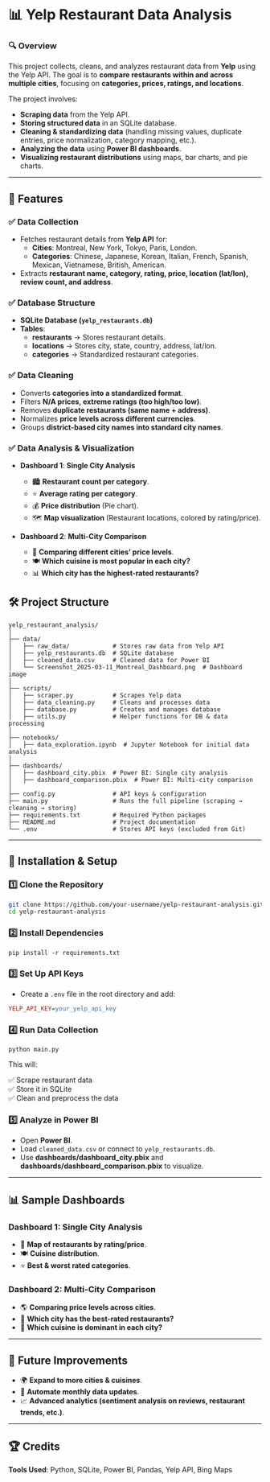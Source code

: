# 📊 Yelp Restaurant Data Analysis

### 🔍 Overview
This project collects, cleans, and analyzes restaurant data from **Yelp** using the Yelp API. The goal is to **compare restaurants within and across multiple cities**, focusing on **categories, prices, ratings, and locations**.

The project involves:
- **Scraping data** from the Yelp API.
- **Storing structured data** in an SQLite database.
- **Cleaning & standardizing data** (handling missing values, duplicate entries, price normalization, category mapping, etc.).
- **Analyzing the data** using **Power BI dashboards**.
- **Visualizing restaurant distributions** using maps, bar charts, and pie charts.

---

## 🚀 Features
### ✅ **Data Collection**
- Fetches restaurant details from **Yelp API** for:
  - **Cities**: Montreal, New York, Tokyo, Paris, London.
  - **Categories**: Chinese, Japanese, Korean, Italian, French, Spanish, Mexican, Vietnamese, British, American.
- Extracts **restaurant name, category, rating, price, location (lat/lon), review count, and address**.

### ✅ **Database Structure**
- **SQLite Database (`yelp_restaurants.db`)**
- **Tables**:
  - **restaurants** → Stores restaurant details.
  - **locations** → Stores city, state, country, address, lat/lon.
  - **categories** → Standardized restaurant categories.

### ✅ **Data Cleaning**
- Converts **categories into a standardized format**.
- Filters **N/A prices, extreme ratings (too high/too low)**.
- Removes **duplicate restaurants (same name + address)**.
- Normalizes **price levels across different currencies**.
- Groups **district-based city names into standard city names**.

### ✅ **Data Analysis & Visualization**
- **Dashboard 1**: **Single City Analysis**
  - 🏙️ **Restaurant count per category**.
  - ⭐ **Average rating per category**.
  - 💰 **Price distribution** (Pie chart).
  - 🗺️ **Map visualization** (Restaurant locations, colored by rating/price).
  
- **Dashboard 2**: **Multi-City Comparison**
  - 📌 **Comparing different cities’ price levels**.
  - 🍽️ **Which cuisine is most popular in each city?**
  - 📊 **Which city has the highest-rated restaurants?**


## 🛠️ Project Structure
```
yelp_restaurant_analysis/
│
├── data/                    
│   ├── raw_data/            # Stores raw data from Yelp API
│   ├── yelp_restaurants.db  # SQLite database
│   ├── cleaned_data.csv     # Cleaned data for Power BI
│   └── Screenshot_2025-03-11_Montreal_Dashboard.png  # Dashboard image
│
├── scripts/                 
│   ├── scraper.py           # Scrapes Yelp data
│   ├── data_cleaning.py     # Cleans and processes data
│   ├── database.py          # Creates and manages database
│   ├── utils.py             # Helper functions for DB & data processing
│
├── notebooks/               
│   ├── data_exploration.ipynb  # Jupyter Notebook for initial data analysis
│
├── dashboards/              
│   ├── dashboard_city.pbix  # Power BI: Single city analysis
│   ├── dashboard_comparison.pbix  # Power BI: Multi-city comparison
│
├── config.py                # API keys & configuration
├── main.py                  # Runs the full pipeline (scraping → cleaning → storing)
├── requirements.txt         # Required Python packages
├── README.md                # Project documentation
└── .env                     # Stores API keys (excluded from Git)
```

---

## 🔧 Installation & Setup
### 1️⃣ **Clone the Repository**
```sh
git clone https://github.com/your-username/yelp-restaurant-analysis.git
cd yelp-restaurant-analysis
```

### 2️⃣ **Install Dependencies**
```
pip install -r requirements.txt
```

### 3️⃣ **Set Up API Keys**
- Create a `.env` file in the root directory and add:
```ini
YELP_API_KEY=your_yelp_api_key
```

### 4️⃣ **Run Data Collection**
```
python main.py
```
This will:

✅ Scrape restaurant data  
✅ Store it in SQLite  
✅ Clean and preprocess the data  

### 5️⃣ **Analyze in Power BI**
- Open **Power BI**.
- Load `cleaned_data.csv` or connect to `yelp_restaurants.db`.
- Use **dashboards/dashboard_city.pbix** and **dashboards/dashboard_comparison.pbix** to visualize.

---

## 📊 Sample Dashboards
### **Dashboard 1: Single City Analysis**
- 📍 **Map of restaurants by rating/price**.
- 🍽️ **Cuisine distribution**.
- ⭐ **Best & worst rated categories**.
  
### **Dashboard 2: Multi-City Comparison**
- 🌎 **Comparing price levels across cities**.
- 🥇 **Which city has the best-rated restaurants?**
- 🍔 **Which cuisine is dominant in each city?**

---

## 🎯 Future Improvements
- 🌍 **Expand to more cities & cuisines**.
- 🤖 **Automate monthly data updates**.
- 📈 **Advanced analytics (sentiment analysis on reviews, restaurant trends, etc.)**.

---

## 🏆 Credits
**Tools Used**: Python, SQLite, Power BI, Pandas, Yelp API, Bing Maps
